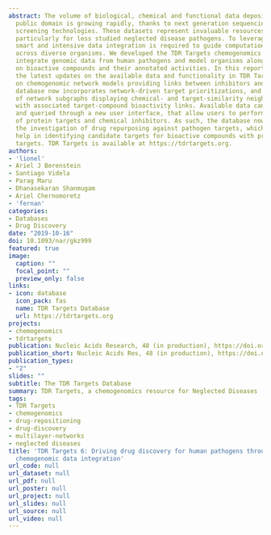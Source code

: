```yaml
---
abstract: The volume of biological, chemical and functional data deposited in the
  public domain is growing rapidly, thanks to next generation sequencing and highly-automated
  screening technologies. These datasets represent invaluable resources for drug discovery,
  particularly for less studied neglected disease pathogens. To leverage these datasets,
  smart and intensive data integration is required to guide computational inferences
  across diverse organisms. We developed the TDR Targets chemogenomics resource to
  integrate genomic data from human pathogens and model organisms along with information
  on bioactive compounds and their annotated activities. In this report we highlight
  the latest updates on the available data and functionality in TDR Targets 6. Based
  on chemogenomic network models providing links between inhibitors and targets, the
  database now incorporates network-driven target prioritizations, and novel visualizations
  of network subgraphs displaying chemical- and target-similarity neighborhoods along
  with associated target-compound bioactivity links. Available data can be browsed
  and queried through a new user interface, that allow users to perform prioritizations
  of protein targets and chemical inhibitors. As such, the database now facilitates
  the investigation of drug repurposing against pathogen targets, which can potentially
  help in identifying candidate targets for bioactive compounds with previously unknown
  targets. TDR Targets is available at https://tdrtargets.org.
authors:
- 'lionel'
- Ariel J Berenstein
- Santiago Videla
- Parag Maru
- Dhanasekaran Shanmugam
- Ariel Chernomoretz
- 'fernan'
categories:
- Databases
- Drug Discovery
date: "2019-10-16"
doi: 10.1093/nar/gkz999
featured: true
image:
  caption: ""
  focal_point: ""
  preview_only: false
links:
- icon: database
  icon_pack: fas
  name: TDR Targets Database
  url: https://tdrtargets.org
projects:
- chemogenomics
- tdrtargets
publication: Nucleic Acids Research, 48 (in production), https://doi.org/10.1093/nar/gkz999
publication_short: Nucleic Acids Res, 48 (in production), https://doi.org/10.1093/nar/gkz999
publication_types:
- "2"
slides: ""
subtitle: The TDR Targets Database
summary: TDR Targets, a chemogenomics resource for Neglected Diseases
tags:
- TDR Targets
- chemogenomics
- drug-repositioning
- drug-discovery
- multilayer-networks
- neglected diseases
title: 'TDR Targets 6: Driving drug discovery for human pathogens through intensive
  chemogenomic data integration'
url_code: null
url_dataset: null
url_pdf: null
url_poster: null
url_project: null
url_slides: null
url_source: null
url_video: null
---
```

